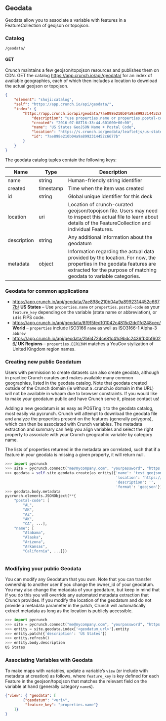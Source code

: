 ## Geodata

Geodata allow you to associate a variable with features in a FeatureCollection
of geojson or topojson.

### Catalog

`/geodata/`

#### GET

Crunch maintains a few geojson/topojson resources and publishes them on CDN.
GET the catalog <https://app.crunch.io/api/geodata/> for an index of available
geographies, each of which then includes a location to download the actual
geojson or topojson.

```json
{
    "element": "shoji:catalog",
    "self": "https://app.crunch.io/api/geodata/",
    "index": {
        "https://app.crunch.io/api/geodata/7ae898e210b04a9a8992314452c6677b/": {
            "description": "use properties.name or properties.postal-code",
            "created": "2016-07-08T16:33:44.601000+00:00",
            "name": "US States GeoJSON Name + Postal Code",
            "location": "https://s.crunch.io/geodata/leafletjs/us-states.geojson",
            "id": "7ae898e210b04a9a8992314452c6677b"
        }
    }
}
```

The geodata catalog tuples contain the following keys:


Name | Type | Description
---- | ---- | -----------
name | string | Human-friendly string identifier
created | timestamp | Time when the item was created
id | string | Global unique identifier for this deck
location | uri | Location of crunch-curated geojson/topojson file. Users may need to inspect this actual file to learn about details of the FeatureCollection and individual Features.
description | string | Any additional information about the geodatum
metadata | object | Information regarding the actual data provided by the location.  For now, the properties in the geodata features are extracted for the purpose of matching geodata to variable categories.

### Geodata for common applications

- <https://app.crunch.io/api/geodata/7ae898e210b04a9a8992314452c6677b/>
  **US States** –
  Use `properties.name` or `properties.postal-code` as your `feature_key` depending on the variable (state name or abbreviation), or `id` is FIPS code.
- <https://app.crunch.io/api/geodata/8f9f5fed101042c4815d2dd1fd248cec/>
  **World** –
  `properties` include ISO3166 `name` as well as ISO3166-1 Alpha-3 `abbrev`
- <https://app.crunch.io/api/geodata/2b64724ce81c41c9bdc2436fb0bf6026/>
  **UK Regions** –
  `properties.EER13NM` matches a YouGov stylization of United Kingdom region names.

### Creating new public Geodatum

Users with permission to create datasets can also create geodata, although in practice Crunch curates and makes available 
many common geographies, listed in the geodata catalog. Note that geodata created outside of the Crunch domain
(ie without a .crunch.io domain in the URL) will not be available in whaam due to browser constraints.
If you would like to make your geodatum public and have Crunch serve it, please contact us!

Adding a new geodatum is as easy as POSTing it to the geodata catalog, most easily via pycrunch. Crunch will attempt to download
the geodata file and analyze the properties present on the features (generally polygons), which can then be associated
with Crunch variables. The metadata extraction and summary can help you align variables and select the right property to 
associate with your Crunch geographic variable by category name.

The lists of properties returned in the metadata are correlated, such that if a feature in your geodata is missing a
 given property, it will return null.

```python
>>> import pycrunch
>>> site = pycrunch.connect("me@mycompany.com", "yourpassword", "https://app.crunch.io/api/")
>>> geodata = self.site.geodata.create(as_entity({'name': 'test_geojson',
                                                  'location': 'https://s.crunch.io/geodata/leafletjs/us-states.geojson',
                                                  'description': '',
                                                  'format': 'geojson'}))
>>> geodata.body.metadata
pycrunch.elements.JSONObject(**{
    "postal-code": [
        "AL", 
        "AK", 
        "AZ", 
        "AK", 
        "CA", ...],
    "name": [
        "Alabama", 
        "Alaska", 
        "Arizona", 
        "Arkansas", 
        "California", ...]})
        
```

### Modifying your public Geodata
You can modify any Geodatum that you own.  Note that you can transfer ownership to another user if you change the owner_id
of your geodatum.  You may also change the metadata of your geodatum, but keep in mind that if you do this you will override
any automated metadata extraction that Crunch provides. If you modify the location of the geodatum and do not provide
a metadata parameter in the patch, Crunch will automatically extract metadata as long as the location is publicly accessible.


```python
>>> import pycrunch
>>> site = pycrunch.connect("me@mycompany.com", "yourpassword", "https://app.crunch.io/api/")
>>> entity = site.geodata.index['<geodatum_url>'].entity
>>> entity.patch({'description': 'US States'})
>>> entity.refresh()
>>> entity.body.description
US States
```


### Associating Variables with Geodata

To make maps with variables, update a variable’s `view` (or include with metadata at creation) as follows, where
`feature_key` is key defined for each Feature in the geojson/topojson that matches the relevant field on the
variable at hand (generally category `name`s).


```json
{"view": { "geodata": [
        {"geodatum": "<uri>",
         "feature_key": "properties.name"}
    ]}
}
```
